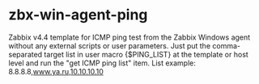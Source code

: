 # zbx-win-agent-ping
Zabbix v4.4 template for ICMP ping test from the Zabbix Windows agent without any external scripts or user parameters.
Just put the comma-separated target list in user macro {$PING_LIST} at the template or host level and run the "get ICMP ping list" item.
List example:
8.8.8.8,www.ya.ru,10.10.10.10
